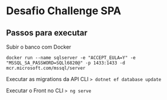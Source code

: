 # Desafio Challenge SPA

## Passos para executar

Subir o banco com Docker

```docker run --name sqlserver -e "ACCEPT_EULA=Y" -e "MSSQL_SA_PASSWORD=SQLl6820@" -p 1433:1433 -d mcr.microsoft.com/mssql/server```

Executar as migrations da API CLI
```> dotnet ef database update```

Executar o Front no CLI
```> ng serve```
